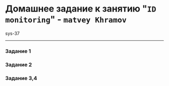 # Домашнее задание к занятию "`ID monitoring`" - `matvey Khramov`  
sys-37

---

### Задание 1



### Задание 2



### Задание  3,4



